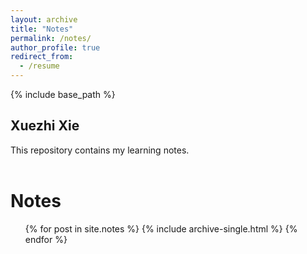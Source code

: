 ```yaml
---
layout: archive
title: "Notes"
permalink: /notes/
author_profile: true
redirect_from:
  - /resume
---
```

{% include base_path %}

Xuezhi Xie
---
This repository contains my learning notes.
<br/><br/>

Notes
======
  <ul>{% for post in site.notes %}
    {% include archive-single.html %}
  {% endfor %}</ul>
  

<!-- Teaching
======
  <ul>{% for post in site.teaching %}
    {% include archive-single.html %}
  {% endfor %}</ul> -->
 

